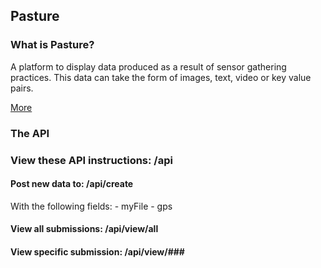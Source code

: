 ## Pasture 

### What is Pasture? 
A platform to display data produced as a result of sensor gathering practices. 
This data can take the form of images, text, video or key value pairs.

[More](http://citizensense.net)

### The API

### View these API instructions: /api

#### Post new data to: /api/create
With the following fields:
    - myFile
    - gps

#### View all submissions: /api/view/all
#### View specific submission: /api/view/###

